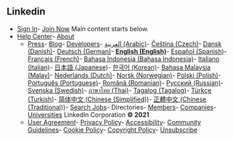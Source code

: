
## Linkedin
- [Sign In](https://www.linkedin.com/login?session_redirect=&amp;trk=hb_signin)- [Join Now](https://www.linkedin.com/signup/cold-join?trk=hb_join)
Main content starts below.
- [Help Center](https://www.linkedin.com/help/linkedin?lang=en)- [About](https://about.linkedin.com/)<ul id="li-about-options"><li>[Press](https://www.linkedin.com/redir/redirect?url=https%3A%2F%2Fnews%2Elinkedin%2Ecom%2F&amp;urlhash=Wa2p)- [Blog](https://www.linkedin.com/redir/redirect?url=https%3A%2F%2Fblog%2Elinkedin%2Ecom%2F&amp;urlhash=bplK)- [Developers](https://www.linkedin.com/redir/redirect?url=https%3A%2F%2Fdeveloper%2Elinkedin%2Ecom&amp;urlhash=Qc8-)- [العربية (Arabic)](https://www.linkedin.com/secure/settings)- [Čeština (Czech)](https://www.linkedin.com/secure/settings)- [Dansk (Danish)](https://www.linkedin.com/secure/settings)- [Deutsch (German)](https://www.linkedin.com/secure/settings)- [**English (English)**](https://www.linkedin.com/secure/settings)- [Español (Spanish)](https://www.linkedin.com/secure/settings)- [Français (French)](https://www.linkedin.com/secure/settings)- [Bahasa Indonesia (Bahasa Indonesia)](https://www.linkedin.com/secure/settings)- [Italiano (Italian)](https://www.linkedin.com/secure/settings)- [日本語 (Japanese)](https://www.linkedin.com/secure/settings)- [한국어 (Korean)](https://www.linkedin.com/secure/settings)- [Bahasa Malaysia (Malay)](https://www.linkedin.com/secure/settings)- [Nederlands (Dutch)](https://www.linkedin.com/secure/settings)- [Norsk (Norwegian)](https://www.linkedin.com/secure/settings)- [Polski (Polish)](https://www.linkedin.com/secure/settings)- [Português (Portuguese)](https://www.linkedin.com/secure/settings)- [Română (Romanian)](https://www.linkedin.com/secure/settings)- [Русский (Russian)](https://www.linkedin.com/secure/settings)- [Svenska (Swedish)](https://www.linkedin.com/secure/settings)- [ภาษาไทย (Thai)](https://www.linkedin.com/secure/settings)- [Tagalog (Tagalog)](https://www.linkedin.com/secure/settings)- [Türkçe (Turkish)](https://www.linkedin.com/secure/settings)- [简体中文 (Chinese (Simplified))](https://www.linkedin.com/secure/settings)- [正體中文 (Chinese (Traditional))](https://www.linkedin.com/secure/settings)- [Search Jobs](https://www.linkedin.com/jobs/?trk=hb_ft_jobs)- Directories- [Members](https://www.linkedin.com/directory/people-a?trk=hb_ft_peopledir)- [Companies](https://www.linkedin.com/directory/companies)- [Universities](https://www.linkedin.com/directory/universities)
LinkedIn Corporation **&copy; 2021**
- [User Agreement](https://www.linkedin.com/legal/user-agreement?trk=hb_ft_userag)- [Privacy Policy](https://www.linkedin.com/legal/privacy-policy?trk=hb_ft_priv)- [Accessibility](https://www.linkedin.com/accessibility)- [Community Guidelines](https://www.linkedin.com/help/linkedin/answer/34593?lang=en)- [Cookie Policy](https://www.linkedin.com/legal/cookie-policy?trk=hb_ft_cookie)- [Copyright Policy](https://www.linkedin.com/legal/copyright-policy?trk=hb_ft_copy)- [Unsubscribe](https://www.linkedin.com/psettings/guest-email-unsubscribe?trk=hb_ft_gunsub)